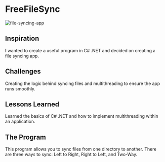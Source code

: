 # FreeFileSync

![file-syncing-app](https://github.com/user-attachments/assets/83c005d8-dab3-4d2d-a624-59575b78eaaa)

## Inspiration

I wanted to create a useful program in C# .NET and decided on creating a file syncing app.

## Challenges

Creating the logic behind syncing files and multithreading to ensure the app runs smoothly.

## Lessons Learned

Learned the basics of C# .NET and how to implement multithreading within an application.

## The Program

This program allows you to sync files from one directory to another. There are three ways to sync: Left to Right, Right to Left, and Two-Way.

